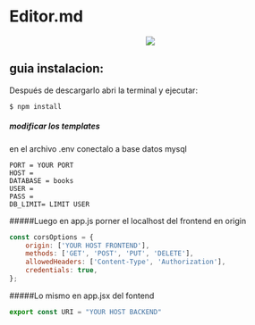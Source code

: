
# Editor.md

<div style="display:flex;justify-content:center;">
<img src="https://cdn.freebiesupply.com/logos/large/2x/nodejs-1-logo-png-transparent.png"/ style="max-height:100px;">
</div>


## guia instalacion:
Después de descargarlo abri la terminal y ejecutar: 

`$ npm install `

##### modificar los templates
    
en el archivo .env conectalo a base datos mysql

    PORT = YOUR PORT
	HOST = 
	DATABASE = books
	USER = 
	PASS =
	DB_LIMIT= LIMIT USER

#####Luego en app.js porner el localhost del frontend en origin

```javascript
const corsOptions = {
    origin: ['YOUR HOST FRONTEND'],
    methods: ['GET', 'POST', 'PUT', 'DELETE'], 
    allowedHeaders: ['Content-Type', 'Authorization'],
    credentials: true,
};
```
#####Lo mismo en app.jsx del fontend
```javascript
export const URI = "YOUR HOST BACKEND"
```
